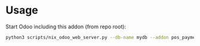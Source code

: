 # Usage

Start Odoo including this addon (from repo root):

```bash
python3 scripts/nix_odoo_web_server.py --db-name mydb --addon pos_payment_change
```
